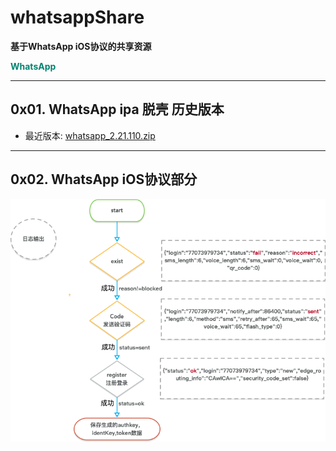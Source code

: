 # whatsappShare

**基于WhatsApp iOS协议的共享资源**

**<font color="#01847"> WhatsApp </font>**

****
## 0x01. WhatsApp ipa 脱壳 历史版本


- 最近版本: [whatsapp_2.21.110.zip](/versions/)



****
## 0x02. WhatsApp iOS协议部分
![](/login.png)
